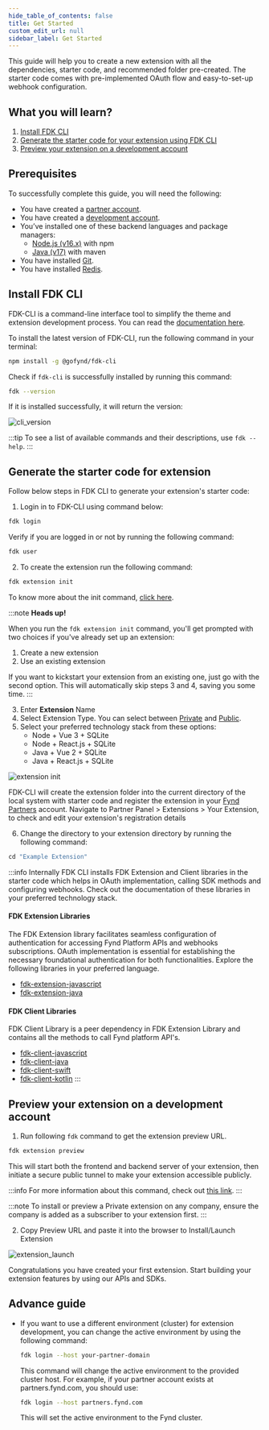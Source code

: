 ```yaml
---
hide_table_of_contents: false
title: Get Started
custom_edit_url: null
sidebar_label: Get Started
---
```

This guide will help you to create a new extension with all the dependencies, starter code, and recommended folder pre-created. The starter code comes with pre-implemented OAuth flow and easy-to-set-up webhook configuration.

## What you will learn?

1. [Install FDK CLI](#install-fdk-cli)
2. [Generate the starter code for your extension using FDK CLI](#generate-the-starter-code-for-extension)
3. [Preview your extension on a development account](#preview-your-extension-on-a-development-account)

## Prerequisites

To successfully complete this guide, you will need the following:
* You have created a [partner account](https://partners.fynd.com).
* You have created a [development account](docs/partners/testing-extension/development-acc.md#create-development-account).
* You’ve installed one of these backend languages and package managers:
  * [Node.js (v16.x)](https://docs.npmjs.com/downloading-and-installing-node-js-and-npm) with npm
  * [Java (v17)](https://www.oracle.com/java/technologies/javase/jdk17-archive-downloads.html) with maven
* You have installed [Git](https://git-scm.com/downloads).
* You have installed [Redis](https://redis.io/docs/latest/operate/oss_and_stack/install/install-redis/).

## Install FDK CLI

FDK-CLI is a command-line interface tool to simplify the theme and extension development process. You can read the [documentation here](https://github.com/gofynd/fdk-cli).

To install the latest version of FDK-CLI, run the following command in your terminal:

```bash
npm install -g @gofynd/fdk-cli
```
Check if `fdk-cli` is successfully installed by running this command:

```bash
fdk --version
```

If it is installed successfully, it will return the version:

![cli_version](https://cdn.pixelbin.io/v2/himanshu01010/original/Extension-build/fdk_install_version_v2.png)

:::tip
To see a list of available commands and their descriptions, use `fdk --help`.
:::

## Generate the starter code for extension

Follow below steps in FDK CLI to generate your extension's starter code:

1. Login in to FDK-CLI using command below:

  ```bash
  fdk login
  ```

  Verify if you are logged in or not by running the following command:
  ```bash
  fdk user
  ```

2. To create the extension run the following command:

  ```bash
  fdk extension init
  ```
  To know more about the init command, [click here](https://github.com/gofynd/fdk-cli/blob/master/README.md#extension-init).

:::note
**Heads up!**

When you run the `fdk extension init` command, you'll get prompted with two choices if you've already set up an extension:

1. Create a new extension
2. Use an existing extension

If you want to kickstart your extension from an existing one, just go with the second option. This will automatically skip steps 3 and 4, saving you some time.
:::

3. Enter **Extension** Name
4. Select Extension Type. You can select between [Private](../publishing/private-extension) and [Public](../publishing/public-extension).
5. Select your preferred technology stack from these options:
    - Node + Vue 3 + SQLite
    - Node + React.js + SQLite
    - Java + Vue 2 + SQLite
    - Java + React.js + SQLite

  ![extension init](https://cdn.pixelbin.io/v2/himanshu01010/original/Extension-build/extension_init_3.png)

  FDK-CLI will create the extension folder into the current directory of the local system with starter code and register the extension in your [Fynd Partners](https://partners.fynd.com/) account. Navigate to Partner Panel > Extensions > Your Extension, to check and edit your extension's registration details

6. Change the directory to your extension directory by running the following command:

  ```javascript
  cd "Example Extension"
  ```

:::info
Internally FDK CLI installs FDK Extension and Client libraries in the starter code which helps in OAuth implementation, calling SDK methods and configuring webhooks. Check out the documentation of these libraries in your preferred technology stack.

#### FDK Extension Libraries

The FDK Extension library facilitates seamless configuration of authentication for accessing Fynd Platform APIs and webhooks subscriptions. OAuth implementation is essential for establishing the necessary foundational authentication for both functionalities. Explore the following libraries in your preferred language.

* [fdk-extension-javascript](https://github.com/gofynd/fdk-extension-javascript)
* [fdk-extension-java](https://github.com/gofynd/fdk-extension-java)

#### FDK Client Libraries

FDK Client Library is a peer dependency in FDK Extension Library and contains all the methods to call Fynd platform API's.

* [fdk-client-javascript](https://github.com/gofynd/fdk-client-javascript)
* [fdk-client-java](https://github.com/gofynd/fdk-client-java)
* [fdk-client-swift](https://github.com/gofynd/fdk-client-swift)
* [fdk-client-kotlin](https://github.com/gofynd/fdk-client-kotlin)
:::

## Preview your extension on a development account

1. Run following `fdk` command to get the extension preview URL.

```bash
fdk extension preview
```
This will start both the frontend and backend server of your extension, then initiate a secure public tunnel to make your extension accessible publicly.


:::info
For more information about this command, check out [this link](https://github.com/gofynd/fdk-cli/tree/master?tab=readme-ov-file#extension-preview-url).
:::

:::note
To install or preview a Private extension on any company, ensure the company is added as a subscriber to your extension first.
:::

2. Copy Preview URL and paste it into the browser to Install/Launch Extension

![extension_launch](https://cdn.pixelbin.io/v2/himanshu01010/original/Extension-build/extension_launch.png)

Congratulations you have created your first extension. Start building your extension features by using our APIs and SDKs.




## Advance guide

- If you want to use a different environment (cluster) for extension development, you can change the active environment by using the following command:

  ```bash
  fdk login --host your-partner-domain
  ```
  This command will change the active environment to the provided cluster host. For example, if your partner account exists at partners.fynd.com, you should use:
  ```bash
  fdk login --host partners.fynd.com
  ```
  This will set the active environment to the Fynd cluster.
